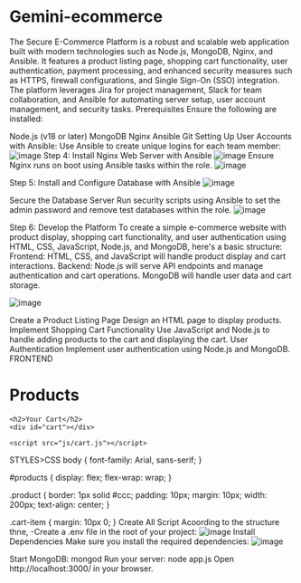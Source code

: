 # Gemini-ecommerce
The Secure E-Commerce Platform is a robust and scalable web application built with modern technologies such as Node.js, MongoDB, Nginx, and Ansible. It features a product listing page, shopping cart functionality, user authentication, payment processing, and enhanced security measures such as HTTPS, firewall configurations, and Single Sign-On (SSO) integration. The platform leverages Jira for project management, Slack for team collaboration, and Ansible for automating server setup, user account management, and security tasks.
Prerequisites
Ensure the following are installed:

Node.js (v18 or later)
MongoDB
Nginx
Ansible
Git
Setting Up User Accounts with Ansible:
Use Ansible to create unique logins for each team member:
![image](https://github.com/user-attachments/assets/0c267a7f-a7be-499f-b747-8fbda086318e)
Step 4: Install Nginx Web Server with Ansible
![image](https://github.com/user-attachments/assets/951c6ef4-b77a-4972-8754-c17ae9604d80)
Ensure Nginx runs on boot using Ansible tasks within the role.
![image](https://github.com/user-attachments/assets/758e5bf1-09bf-4180-a5ab-b462802358c9)

Step 5: Install and Configure Database with Ansible
![image](https://github.com/user-attachments/assets/6127e9db-76bb-49d5-ba84-86aa5af4aa5a)

Secure the Database Server
Run security scripts using Ansible to set the admin password and remove test databases within the role.
![image](https://github.com/user-attachments/assets/032ac4ac-cd0f-4944-8366-082af7c9b9d8)

Step 6: Develop the Platform
To create a simple e-commerce website with product display, shopping cart functionality, and user authentication using HTML, CSS, JavaScript, Node.js, and MongoDB, here's a basic structure:
Frontend: HTML, CSS, and JavaScript will handle product display and cart interactions.
Backend: Node.js will serve API endpoints and manage authentication and cart operations. MongoDB will handle user data and cart storage.

![image](https://github.com/user-attachments/assets/ecb98bd9-c913-435a-a542-670412c1ed22)


Create a Product Listing Page
Design an HTML page to display products.
Implement Shopping Cart Functionality
Use JavaScript and Node.js to handle adding products to the cart and displaying the cart.
User Authentication
Implement user authentication using Node.js and MongoDB.
FRONTEND


<!DOCTYPE html>
<html lang="en">
<head>
    <meta charset="UTF-8">
    <meta name="viewport" content="width=device-width, initial-scale=1.0">
    <title>eCommerce</title>
    <link rel="stylesheet" href="css/styles.css">
</head>
<body>
    <h1>Products</h1>
    <div id="products"></div>
    
    <h2>Your Cart</h2>
    <div id="cart"></div>

    <script src="js/cart.js"></script>
</body>
</html>


STYLES>CSS
body {
    font-family: Arial, sans-serif;
}

#products {
    display: flex;
    flex-wrap: wrap;
}

.product {
    border: 1px solid #ccc;
    padding: 10px;
    margin: 10px;
    width: 200px;
    text-align: center;
}

.cart-item {
    margin: 10px 0;
}
Create All Script Acoording to the structure thne,
-Create a .env file in the root of your project:
![image](https://github.com/user-attachments/assets/7cfb4e14-efed-46dd-b560-172ca37a1593)
Install Dependencies
Make sure you install the required dependencies:
![image](https://github.com/user-attachments/assets/76b7ef27-6c61-4f6b-a107-e78e42ff10d9)

Start MongoDB: mongod
Run your server: node app.js
Open http://localhost:3000/ in your browser.





  
